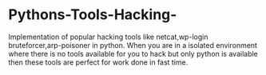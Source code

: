 # Pythons-Tools-Hacking-
Implementation of popular hacking tools like netcat,wp-login bruteforcer,arp-poisoner in python. When you are in a isolated environment where there is no tools available for you to hack but only python
is available then these tools are perfect for work done in fast time.
